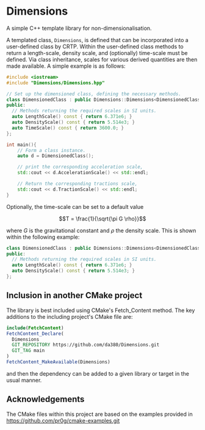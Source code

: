 # Dimensions

A simple C++ template library for non-dimensionalisation. 

A templated class, ```Dimensions```, is defined that can be incorporated into a user-defined class by CRTP. Within the user-defined class methods to return a length-scale, density scale, and (optionally) time-scale must be defined. Via class inheritance, scales for various derived quantities are then made available. 
A simple example is as follows:

```c++
#include <iostream>
#include "Dimensions/Dimensions.hpp"

// Set up the dimensioned class, defining the necessary methods. 
class DimensionedClass : public Dimensions::Dimensions<DimensionedClass> {
public:  
  // Methods returning the required scales in SI units. 
  auto LengthScale() const { return 6.371e6; }
  auto DensityScale() const { return 5.514e3; }
  auto TimeScale() const { return 3600.0; }
};

int main(){
    // Form a class instance. 
    auto d = DimensionedClass();

    // print the corresponding acceleration scale, 
    std::cout << d.AccelerationScale() << std::endl;

    // Return the corresponding tractions scale, 
    std::cout << d.TractionScale() << std::endl;    
}
```

Optionally, the time-scale can be set to a default value 
```math
T = \frac{1}{\sqrt{\pi G \rho}}
```
where $G$ is the gravitational constant and $\rho$ the density scale. This is shown within the following example:
```c++
class DimensionedClass : public Dimensions::Dimensions<DimensionedClass, Dimensions::TimeScaleNotSet> {
public:  
  // Methods returning the required scales in SI units. 
  auto LengthScale() const { return 6.371e6; }
  auto DensityScale() const { return 5.514e3; }  
};

```


## Inclusion in another CMake project

The library is best included using CMake's  Fetch_Content method. The key additions to the including project's CMake file are:
```Cmake
include(FetchContent)
FetchContent_Declare(
  Dimensions
  GIT_REPOSITORY https://github.com/da380/Dimensions.git
  GIT_TAG main
)
FetchContent_MakeAvailable(Dimensions)
```
and then the dependency can be added to a given library or target in the usual manner. 

## Acknowledgements

The CMake files within this project are based on the examples provided in https://github.com/pr0g/cmake-examples.git
